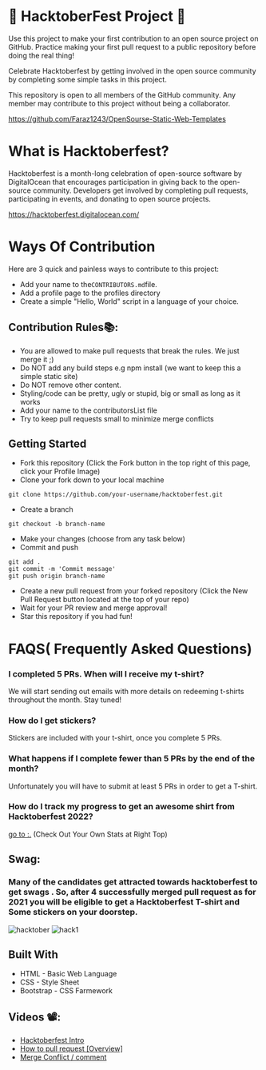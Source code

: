 # 🎃 HacktoberFest Project 🎃
Use this project to make your first contribution to an open source project on GitHub. Practice making your first pull request to a public repository before doing the real thing!


Celebrate Hacktoberfest by getting involved in the open source community by completing some simple tasks in this project.

This repository is open to all members of the GitHub community. Any member may contribute to this project without being a collaborator.

https://github.com/Faraz1243/OpenSourse-Static-Web-Templates

# What is Hacktoberfest?
Hacktoberfest is a month-long celebration of open-source software by DigitalOcean that encourages participation in giving back to the open-source community. Developers get involved by completing pull requests, participating in events, and donating to open source projects.

https://hacktoberfest.digitalocean.com/

# Ways Of Contribution
Here are 3 quick and painless ways to contribute to this project:

* Add your name to the``` CONTRIBUTORS.md ```file.
* Add a profile page to the profiles directory
* Create a simple "Hello, World" script in a language of your choice.

## Contribution Rules📚:
* You are allowed to make pull requests that break the rules. We just merge it ;)
* Do NOT add any build steps e.g npm install (we want to keep this a simple static site)
* Do NOT remove other content.
* Styling/code can be pretty, ugly or stupid, big or small as long as it works
* Add your name to the contributorsList file
* Try to keep pull requests small to minimize merge conflicts

## Getting Started

* Fork this repository (Click the Fork button in the top right of this page, click your Profile Image)
* Clone your fork down to your local machine
```
git clone https://github.com/your-username/hacktoberfest.git
```
* Create a branch
``` 
git checkout -b branch-name
```
* Make your changes (choose from any task below)
* Commit and push
```
git add .
git commit -m 'Commit message'
git push origin branch-name
```
* Create a new pull request from your forked repository (Click the New Pull Request button located at the top of your repo)
* Wait for your PR review and merge approval!
* Star this repository if you had fun!

# FAQS( Frequently Asked Questions)

### I completed 5 PRs. When will I receive my t-shirt?
We will start sending out emails with more details on redeeming t-shirts throughout the month. Stay tuned!

### How do I get stickers?
Stickers are included with your t-shirt, once you complete 5 PRs.

### What happens if I complete fewer than 5 PRs by the end of the month?
Unfortunately you will have to submit at least 5 PRs in order to get a T-shirt.

### How do I track my progress to get an awesome shirt from Hacktoberfest 2022?
[go to :.](https://hacktoberfest.digitalocean.com/profile/) (Check Out Your Own Stats at Right Top)

## Swag:
### Many of the candidates get attracted towards hacktoberfest to get swags . So, after 4 successfully merged pull request as for 2021 you will be eligible to get a Hacktoberfest T-shirt and Some stickers on your doorstep.
![hacktober](https://user-images.githubusercontent.com/99407553/194741467-af241be9-e0df-4f43-88a8-9236a253a555.jpg)
![hack1](https://user-images.githubusercontent.com/99407553/194741492-15d97c6a-dd29-49c3-afdb-1b9c36496b46.jpg)


## Built With

* HTML - Basic Web Language
* CSS - Style Sheet
* Bootstrap - CSS Farmework


## Videos 📽️:

* [Hacktoberfest Intro](https://www.youtube.com/watch?v=mq_FIHdxmIk)
* [How to pull request [Overview]](https://youtu.be/DIj2q02gvKs)
* [Merge Conflict / comment](https://youtu.be/zOx5PJTY8CI)
